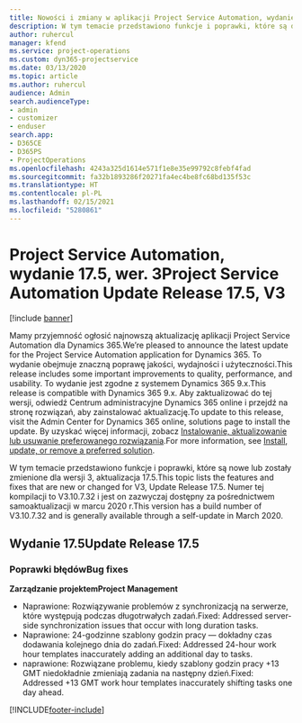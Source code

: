 ```yaml
---
title: Nowości i zmiany w aplikacji Project Service Automation, wydanie 17.5, Poprawka, wer. 3
description: W tym temacie przedstawiono funkcje i poprawki, które są dostepne w programie Project Service Automation, aktualizacja 17.5, wer. 3.
author: ruhercul
manager: kfend
ms.service: project-operations
ms.custom: dyn365-projectservice
ms.date: 03/13/2020
ms.topic: article
ms.author: ruhercul
audience: Admin
search.audienceType:
- admin
- customizer
- enduser
search.app:
- D365CE
- D365PS
- ProjectOperations
ms.openlocfilehash: 4243a325d1614e571f1e8e35e99792c8febf4fad
ms.sourcegitcommit: fa32b1893286f20271fa4ec4be8fc68bd135f53c
ms.translationtype: HT
ms.contentlocale: pl-PL
ms.lasthandoff: 02/15/2021
ms.locfileid: "5280861"
---
```

# <a name="project-service-automation-update-release-175-v3"></a><span data-ttu-id="a56a4-103">Project Service Automation, wydanie 17.5, wer. 3</span><span class="sxs-lookup"><span data-stu-id="a56a4-103">Project Service Automation Update Release 17.5, V3</span></span>

[!include [banner](../includes/psa-now-project-operations.md)]

<span data-ttu-id="a56a4-104">Mamy przyjemność ogłosić najnowszą aktualizację aplikacji Project Service Automation dla Dynamics 365.</span><span class="sxs-lookup"><span data-stu-id="a56a4-104">We’re pleased to announce the latest update for the Project Service Automation application for Dynamics 365.</span></span> <span data-ttu-id="a56a4-105">To wydanie obejmuje znaczną poprawę jakości, wydajności i użyteczności.</span><span class="sxs-lookup"><span data-stu-id="a56a4-105">This release includes some important improvements to quality, performance, and usability.</span></span>  <span data-ttu-id="a56a4-106">To wydanie jest zgodne z systemem Dynamics 365 9.x.</span><span class="sxs-lookup"><span data-stu-id="a56a4-106">This release is compatible with Dynamics 365 9.x.</span></span> <span data-ttu-id="a56a4-107">Aby zaktualizować do tej wersji, odwiedź Centrum administracyjne Dynamics 365 online i przejdź na stronę rozwiązań, aby zainstalować aktualizację.</span><span class="sxs-lookup"><span data-stu-id="a56a4-107">To update to this release, visit the Admin Center for Dynamics 365 online, solutions page to install the update.</span></span> <span data-ttu-id="a56a4-108">By uzyskać więcej informacji, zobacz [Instalowanie, aktualizowanie lub usuwanie preferowanego rozwiązania](https://docs.microsoft.com/power-platform/admin/install-remove-preferred-solution).</span><span class="sxs-lookup"><span data-stu-id="a56a4-108">For more information, see [Install, update, or remove a preferred solution](https://docs.microsoft.com/power-platform/admin/install-remove-preferred-solution).</span></span>

<span data-ttu-id="a56a4-109">W tym temacie przedstawiono funkcje i poprawki, które są nowe lub zostały zmienione dla wersji 3, aktualizacja 17.5.</span><span class="sxs-lookup"><span data-stu-id="a56a4-109">This topic lists the features and fixes that are new or changed for V3, Update Release 17.5.</span></span> <span data-ttu-id="a56a4-110">Numer tej kompilacji to V3.10.7.32 i jest on zazwyczaj dostępny za pośrednictwem samoaktualizacji w marcu 2020 r.</span><span class="sxs-lookup"><span data-stu-id="a56a4-110">This version has a build number of V3.10.7.32 and is generally available through a self-update in March 2020.</span></span>


## <a name="update-release-175"></a><span data-ttu-id="a56a4-111">Wydanie 17.5</span><span class="sxs-lookup"><span data-stu-id="a56a4-111">Update Release 17.5</span></span>

### <a name="bug-fixes"></a><span data-ttu-id="a56a4-112">Poprawki błędów</span><span class="sxs-lookup"><span data-stu-id="a56a4-112">Bug fixes</span></span>


<span data-ttu-id="a56a4-113">**Zarządzanie projektem**</span><span class="sxs-lookup"><span data-stu-id="a56a4-113">**Project Management**</span></span>

- <span data-ttu-id="a56a4-114">Naprawione: Rozwiązywanie problemów z synchronizacją na serwerze, które występują podczas długotrwałych zadań.</span><span class="sxs-lookup"><span data-stu-id="a56a4-114">Fixed: Addressed server-side synchronization issues that occur with long duration tasks.</span></span>
- <span data-ttu-id="a56a4-115">Naprawione: 24-godzinne szablony godzin pracy — dokładny czas dodawania kolejnego dnia do zadań.</span><span class="sxs-lookup"><span data-stu-id="a56a4-115">Fixed: Addressed 24-hour work hour templates inaccurately adding an additional day to tasks.</span></span>
- <span data-ttu-id="a56a4-116">naprawione: Rozwiązane problemu, kiedy szablony godzin pracy +13 GMT niedokładnie zmieniają zadania na następny dzień.</span><span class="sxs-lookup"><span data-stu-id="a56a4-116">Fixed: Addressed +13 GMT work hour templates inaccurately shifting tasks one day ahead.</span></span>



[!INCLUDE[footer-include](../includes/footer-banner.md)]